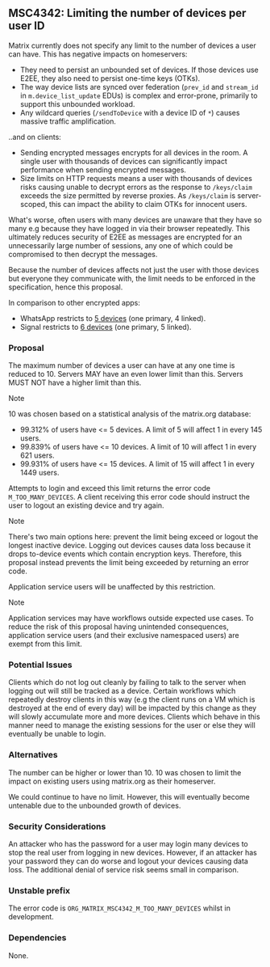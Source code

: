 ## MSC4342: Limiting the number of devices per user ID

Matrix currently does not specify any limit to the number of devices a user can have. This has
negative impacts on homeservers:
 - They need to persist an unbounded set of devices. If those devices use E2EE, they also need to persist one-time keys (OTKs).
 - The way device lists are synced over federation (`prev_id` and `stream_id` in `m.device_list_update` EDUs) is complex and error-prone, primarily to support this unbounded workload.
 - Any wildcard queries (`/sendToDevice` with a device ID of `*`) causes massive traffic amplification.

..and on clients:
 - Sending encrypted messages encrypts for all devices in the room. A single user with thousands of devices
   can significantly impact performance when sending encrypted messages.
 - Size limits on HTTP requests means a user with thousands of devices risks causing unable to decrypt errors as the response
   to `/keys/claim` exceeds the size permitted by reverse proxies. As `/keys/claim` is server-scoped, this can impact the ability
   to claim OTKs for innocent users.

What's worse, often users with many devices are unaware that they have so many e.g because they have logged in via their browser repeatedly.
This ultimately reduces security of E2EE as messages are encrypted for an unnecessarily large number of sessions, any one of which could be
compromised to then decrypt the messages.

Because the number of devices affects not just the user with those devices but everyone they communicate with,
the limit needs to be enforced in the specification, hence this proposal.

In comparison to other encrypted apps:
- WhatsApp restricts to [5 devices](https://faq.whatsapp.com/378279804439436/?cms_platform=android) (one primary, 4 linked).
- Signal restricts to [6 devices](https://support.signal.org/hc/en-us/articles/360007320551-Linked-Devices) (one primary, 5 linked).

### Proposal

The maximum number of devices a user can have at any one time is reduced to 10.
Servers MAY have an even lower limit than this. Servers MUST NOT have a higher limit than this.

>[!NOTE]
> 10 was chosen based on a statistical analysis of the matrix.org database:
> - 99.312% of users have <= 5 devices. A limit of 5 will affect 1 in every 145 users.
> - 99.839% of users have <= 10 devices. A limit of 10 will affect 1 in every 621 users.
> - 99.931% of users have <= 15 devices. A limit of 15 will affect 1 in every 1449 users.

Attempts to login and exceed this limit returns the error code `M_TOO_MANY_DEVICES`. A client receiving this
error code should instruct the user to logout an existing device and try again.

>[!NOTE]
> There's two main options here: prevent the limit being exceed or logout the longest inactive device.
> Logging out devices causes data loss because it drops to-device events which contain encryption keys.
> Therefore, this proposal instead prevents the limit being exceeded by returning an error code.

Application service users will be unaffected by this restriction.

>[!NOTE]
> Application services may have workflows outside expected use cases. To reduce the risk of this proposal
> having unintended consequences, application service users (and their exclusive namespaced users) are exempt
> from this limit.

### Potential Issues

Clients which do not log out cleanly by failing to talk to the server when logging out will still be tracked
as a device. Certain workflows which repeatedly destroy clients in this way (e.g the client runs on a VM
which is destroyed at the end of every day) will be impacted by this change as they will slowly accumulate
more and more devices. Clients which behave in this manner need to manage the existing sessions for the user
or else they will eventually be unable to login.

### Alternatives

The number can be higher or lower than 10. 10 was chosen to limit the impact on existing users using matrix.org
as their homeserver.

We could continue to have no limit. However, this will eventually become untenable due to the unbounded
growth of devices. 

### Security Considerations

An attacker who has the password for a user may login many devices to stop the real user from logging in
new devices. However, if an attacker has your password they can do worse and logout your devices causing
data loss. The additional denial of service risk seems small in comparison.

### Unstable prefix

The error code is `ORG_MATRIX_MSC4342_M_TOO_MANY_DEVICES` whilst in development.

### Dependencies

None.
